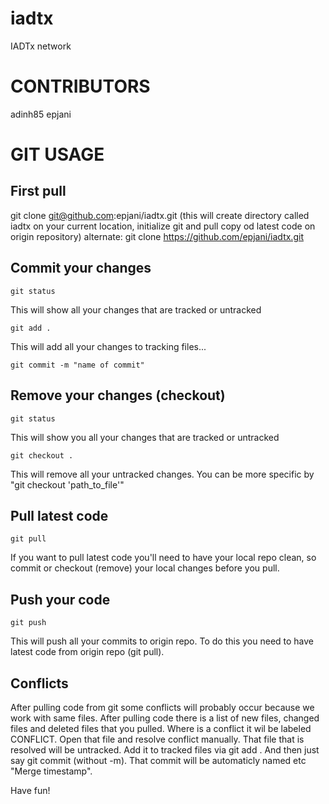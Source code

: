 iadtx
=====

IADTx network

CONTRIBUTORS
=====

adinh85
epjani


GIT USAGE
=====

First pull
-----------------

git clone git@github.com:epjani/iadtx.git
(this will create directory called iadtx on your current location, initialize git and pull copy od latest code on origin repository)
alternate: git clone https://github.com/epjani/iadtx.git


Commit your changes
-----------------

```
git status
```
This will show all your changes that are tracked or untracked

```
git add .
```
This will add all your changes to tracking files...

```
git commit -m "name of commit"
```

Remove your changes (checkout)
-----------------

```
git status
```
This will show you all your changes that are tracked or untracked

```
git checkout .
```
This will remove all your untracked changes. You can be more specific by "git checkout 'path_to_file'"


Pull latest code
-----------------

```
git pull
```
If you want to pull latest code you'll need to have your local repo clean, so commit or checkout (remove) your local changes before you pull.


Push your code
-----------------

```
git push
```
This will push all your commits to origin repo. To do this you need to have latest code from origin repo (git pull).


Conflicts
-----------------

After pulling code from git some conflicts will probably occur because we work with same files. After pulling code there is a list of new files, changed files and deleted files that you pulled.
Where is a conflict it wil be labeled CONFLICT. Open that file and resolve conflict manually. That file that is resolved will be untracked. Add it to tracked files via git add .
And then just say git commit (without -m). That commit will be automaticly named etc "Merge timestamp".


Have fun!

